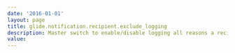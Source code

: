 ```yaml
---
date: '2016-01-01'
layout: page
title: glide.notification.recipient.exclude_logging
description: Master switch to enable/disable logging all reasons a recipient was excluded. If false, no exclude logging is performed.
value:  
---
```

